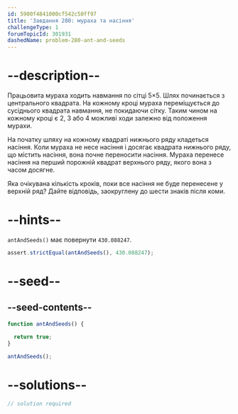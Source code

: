 ```yaml
---
id: 5900f4841000cf542c50ff97
title: 'Завдання 280: мураха та насіння'
challengeType: 1
forumTopicId: 301931
dashedName: problem-280-ant-and-seeds
---
```


# --description--

Працьовита мураха ходить навмання по сітці 5×5. Шлях починається з центрального квадрата. На кожному кроці мураха переміщується до сусіднього квадрата навмання, не покидаючи сітку. Таким чином на кожному кроці є 2, 3 або 4 можливі ходи залежно від положення мурахи.

На початку шляху на кожному квадраті нижнього ряду кладеться насіння. Коли мураха не несе насіння і досягає квадрата нижнього ряду, що містить насіння, вона почне переносити насіння. Мураха перенесе насіння на перший порожній квадрат верхнього ряду, якого вона з часом досягне.

Яка очікувана кількість кроків, поки все насіння не буде перенесене у верхній ряд? Дайте відповідь, заокруглену до шести знаків після коми.

# --hints--

`antAndSeeds()` має повернути `430.088247`.

```js
assert.strictEqual(antAndSeeds(), 430.088247);
```

# --seed--

## --seed-contents--

```js
function antAndSeeds() {

  return true;
}

antAndSeeds();
```

# --solutions--

```js
// solution required
```
